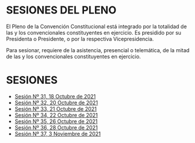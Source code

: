 # SESIONES DEL PLENO

El Pleno de la Convención Constitucional está integrado por la totalidad de las y los convencionales constituyentes en ejercicio. Es presidido por su Presidenta o Presidente, o por la respectiva Vicepresidencia.

Para sesionar, requiere de la asistencia, presencial o telemática, de la mitad de las y los convencionales constituyentes en ejercicio.

# SESIONES

- [Sesión Nº 31, 18 Octubre de 2021](31-20211018.md)
- [Sesión Nº 32, 20 Octubre de 2021](32-20211020.md)
- [Sesión Nº 33, 21 Octubre de 2021](33-20211021.md)
- [Sesión Nº 34, 22 Octubre de 2021](34-20211022.md)
- [Sesión Nº 35, 26 Octubre de 2021](35-20211026.md)
- [Sesión Nº 36, 28 Octubre de 2021](36-20211028.md)
- [Sesión Nº 37, 3 Noviembre de 2021](37-20211103.md)
